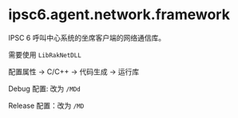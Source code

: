 # ipsc6.agent.network.framework

IPSC 6 呼叫中心系统的坐席客户端的网络通信库。



需要使用 `LibRakNetDLL`



配置属性 -> C/C++ -> 代码生成 -> 运行库

Debug 配置: 改为 `/MDd`

Release 配置：改为 `/MD`

